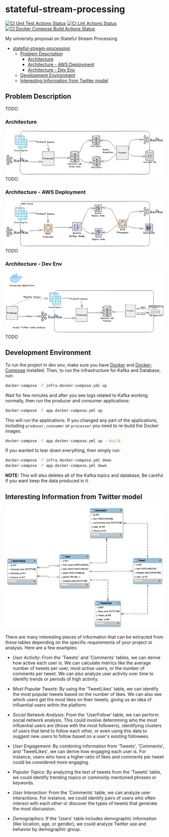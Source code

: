 # stateful-stream-processing
[![CI Unit Test Actions Status](https://github.com/farbodahm/stateful-stream-processing/workflows/Unit%20Test/badge.svg)](https://github.com/farbodahm/stateful-stream-processing/actions/)
[![CI Lint Actions Status](https://github.com/farbodahm/stateful-stream-processing/workflows/Lint/badge.svg)](https://github.com/farbodahm/stateful-stream-processing/actions/)
[![CI Docker Compose Build Actions Status](https://github.com/farbodahm/stateful-stream-processing/workflows/build-docker-compose/badge.svg)](https://github.com/farbodahm/stateful-stream-processing/actions/)

My university proposal on Stateful Stream Processing

- [stateful-stream-processing](#stateful-stream-processing)
  - [Problem Description](#problem-description)
    - [Architecture](#architecture)
    - [Architecture - AWS Deployment](#architecture---aws-deployment)
    - [Architecture - Dev Env](#architecture---dev-env)
  - [Development Environment](#development-environment)
  - [Interesting Information from Twitter model](#interesting-information-from-twitter-model)

## Problem Description
TODO

### Architecture
![Architecture](./assets/StatefulStreamProcessing.png)
TODO

### Architecture - AWS Deployment
![ArchitectureAWS](./assets/StatefulStreamProcessingAWS.png)
TODO

### Architecture - Dev Env
![ArchitectureDevEnv](./assets/StatefulStreamProcessingDev.png)
TODO

## Development Environment
To run the project in dev env, make sure you have [Docker]([dasd](https://docs.docker.com/get-docker/))
and [Docker-Compose](https://docs.docker.com/compose/install/) installed.
Then, to run the infrastructure for Kafka and Database, run:

```bash
docker-compose -f infra.docker-compose.yml up
```

Wait for few minutes and after you see logs related to Kafka working normally, then run the producer and consumer applications:

```bash
docker-compose -f app.docker-compose.yml up
```

This will run the applications.
If you changed any part of the applications, including `producer`, `consumer` or `processor` you need to re-build the Docker images.

```bash
docker-compose -f app.docker-compose.yml up --build
```

If you wanted to tear down everything, then simply run:
```bash
docker-compose -f infra.docker-compose.yml down
docker-compose -f app.docker-compose.yml down
```

**NOTE:** This will also deletes all of the Kafka topics and database, Be careful if you want keep the data produced in it.

## Interesting Information from Twitter model

![Architecture](./assets/TwitterModel.png)

There are many interesting pieces of information that can be extracted from these tables depending on the specific requirements of your project or analysis. Here are a few examples:

* *User Activity*: From the 'Tweets' and 'Comments' tables, we can derive how active each user is. We can calculate metrics like the average number of tweets per user, most active users, or the number of comments per tweet. We can also analyze user activity over time to identify trends or periods of high activity.

* *Most Popular Tweets*: By using the 'TweetLikes' table, we can identify the most popular tweets based on the number of likes. We can also see which users get the most likes on their tweets, giving us an idea of influential users within the platform.

* *Social Network Analysis*: From the 'UserFollow' table, we can perform social network analysis. This could involve determining who the most influential users are (those with the most followers), identifying clusters of users that tend to follow each other, or even using this data to suggest new users to follow based on a user's existing followees.

* *User Engagement*: By combining information from 'Tweets', 'Comments', and 'TweetLikes', we can derive how engaging each user is. For instance, users who have a higher ratio of likes and comments per tweet could be considered more engaging.

* *Popular Topics*: By analyzing the text of tweets from the 'Tweets' table, we could identify trending topics or commonly mentioned phrases or keywords.

* *User Interaction*: From the 'Comments' table, we can analyze user interactions. For instance, we could identify pairs of users who often interact with each other or discover the types of tweets that generate the most discussion.

* *Demographics*: If the 'Users' table includes demographic information (like location, age, or gender), we could analyze Twitter use and behavior by demographic group.

